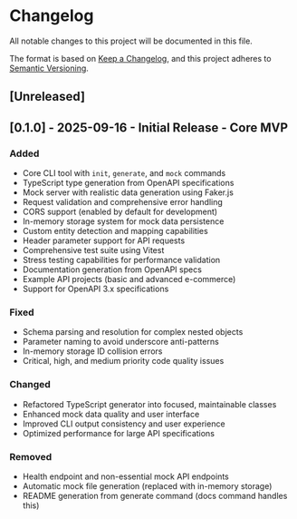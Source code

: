 # Changelog

All notable changes to this project will be documented in this file.

The format is based on [Keep a Changelog](https://keepachangelog.com/en/1.0.0/),
and this project adheres to [Semantic Versioning](https://semver.org/spec/v2.0.0.html).

## [Unreleased]

## [0.1.0] - 2025-09-16 - Initial Release - Core MVP

### Added
- Core CLI tool with `init`, `generate`, and `mock` commands
- TypeScript type generation from OpenAPI specifications
- Mock server with realistic data generation using Faker.js
- Request validation and comprehensive error handling
- CORS support (enabled by default for development)
- In-memory storage system for mock data persistence
- Custom entity detection and mapping capabilities
- Header parameter support for API requests
- Comprehensive test suite using Vitest
- Stress testing capabilities for performance validation
- Documentation generation from OpenAPI specs
- Example API projects (basic and advanced e-commerce)
- Support for OpenAPI 3.x specifications

### Fixed
- Schema parsing and resolution for complex nested objects
- Parameter naming to avoid underscore anti-patterns
- In-memory storage ID collision errors
- Critical, high, and medium priority code quality issues

### Changed
- Refactored TypeScript generator into focused, maintainable classes
- Enhanced mock data quality and user interface
- Improved CLI output consistency and user experience
- Optimized performance for large API specifications

### Removed
- Health endpoint and non-essential mock API endpoints
- Automatic mock file generation (replaced with in-memory storage)
- README generation from generate command (docs command handles this)